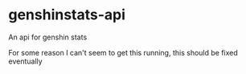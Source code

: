 # genshinstats-api
An api for genshin stats

For some reason I can't seem to get this running, this should be fixed eventually
